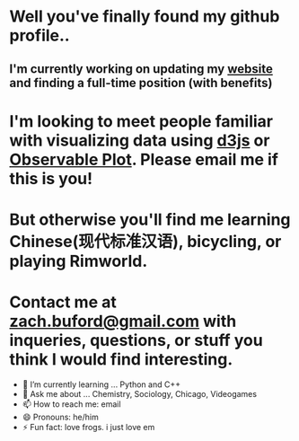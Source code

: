 # Well you've finally found my github profile..

## I'm currently working on updating my [website](zachbuford.com) and finding a full-time position (with benefits)

# I'm looking to meet people familiar with visualizing data using [d3js](https://d3js.org/what-is-d3) or [Observable Plot](https://observablehq.com/). Please email me if this is you!

# But otherwise you'll find me learning Chinese(现代标准汉语), bicycling, or playing Rimworld.

# Contact me at zach.buford@gmail.com with inqueries, questions, or stuff you think I would find interesting.

- 🌱 I’m currently learning ... Python and C++
- 💬 Ask me about ... Chemistry, Sociology, Chicago, Videogames
- 📫 How to reach me: email
- 😄 Pronouns: he/him
- ⚡ Fun fact: love frogs. i just love em
